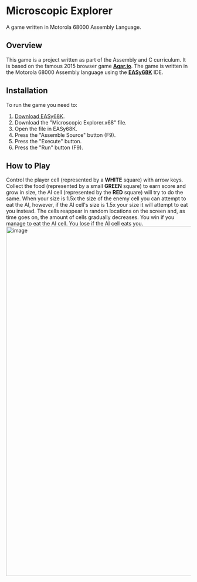 # Microscopic Explorer
A game written in Motorola 68000 Assembly Language.
## Overview
This game is a project written as part of the Assembly and C curriculum. It is based on the famous 2015 browser game [**Agar.io**](https://en.wikipedia.org/wiki/Agar.io). The game is written in the Motorola 68000 Assembly language using the [**EASy68K**](http://www.easy68k.com/) IDE.
## Installation
To run the game you need to:
1. [Download EASy68K](http://www.easy68k.com/files/SetupEASy68K.exe).
2. Download the "Microscopic Explorer.x68" file.
3. Open the file in EASy68K.
4. Press the "Assemble Source" button (F9).
5. Press the "Execute" button.
6. Press the "Run" button (F9).
## How to Play
Control the player cell (represented by a **WHITE** square) with arrow keys. Collect the food (represented by a small **GREEN** square) to earn score and grow in size, the AI cell (represented by the **RED** square) will try to do the same. When your size is 1.5x the size of the enemy cell you can attempt to eat the AI, however, if the AI cell's size is 1.5x your size it will attempt to eat you instead. The cells reappear in random locations on the screen and, as time goes on, the amount of cells gradually decreases. You win if you manage to eat the AI cell. You lose if the AI cell eats you.
<img width="1277" height="952" alt="image" src="https://github.com/user-attachments/assets/1f181f7f-bb3d-48bc-9f5a-a6f323272e03" />

